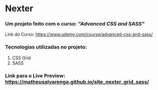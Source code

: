 # Nexter

### Um projeto feito com o curso: _"Advanced CSS and SASS"_

Link do Curso: https://www.udemy.com/course/advanced-css-and-sass/

### Tecnologias utilizadas no projeto:

1. CSS Grid
2. SASS

### Link para o Live Preview: <br> https://matheusalvarenga.github.io/site_nexter_grid_sass/
